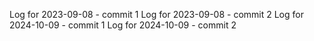 Log for 2023-09-08 - commit 1
Log for 2023-09-08 - commit 2
Log for 2024-10-09 - commit 1
Log for 2024-10-09 - commit 2

